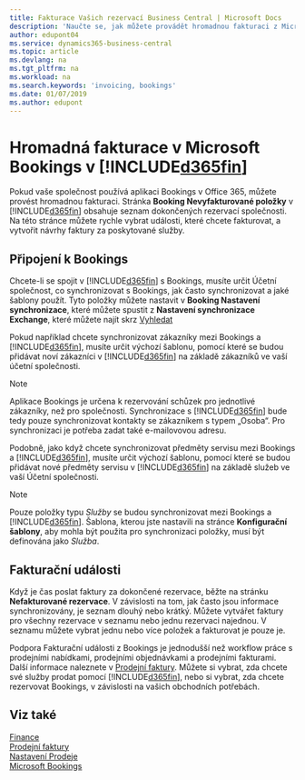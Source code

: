 ```yaml
---
title: Fakturace Vašich rezervací Business Central | Microsoft Docs
description: 'Naučte se, jak můžete provádět hromadnou fakturaci z Microsoft Bookings v Business Central'
author: edupont04
ms.service: dynamics365-business-central
ms.topic: article
ms.devlang: na
ms.tgt_pltfrm: na
ms.workload: na
ms.search.keywords: 'invoicing, bookings'
ms.date: 01/07/2019
ms.author: edupont
---
```

# <a name="bulk-invoicing-for-microsoft-bookings-in-included365finincludesd365fin_mdmd"></a>Hromadná fakturace v Microsoft Bookings v  [!INCLUDE[d365fin](includes/d365fin_md.md)]
Pokud vaše společnost používá aplikaci Bookings v Office 365, můžete provést hromadnou fakturaci. Stránka **Booking Nevyfakturované položky** v [!INCLUDE[d365fin](includes/d365fin_md.md)] obsahuje seznam dokončených rezervací společnosti. Na této stránce můžete rychle vybrat události, které chcete fakturovat, a vytvořit návrhy faktury za poskytované služby.  

## <a name="connect-to-bookings"></a>Připojení k Bookings
Chcete-li se spojit v [!INCLUDE[d365fin](includes/d365fin_md.md)] s Bookings, musíte určit Účetní společnost, co synchronizovat s Bookings, jak často synchronizovat a jaké šablony použít. Tyto položky můžete nastavit v **Booking Nastavení  synchronizace**, které můžete spustit z **Nastavení synchronizace  Exchange**, které můžete najít skrz [Vyhledat](ui-search.md)  

Pokud například chcete synchronizovat zákazníky mezi Bookings a [!INCLUDE[d365fin](includes/d365fin_md.md)], musíte určit výchozí šablonu, pomocí které se budou přidávat noví zákazníci v [!INCLUDE[d365fin](includes/d365fin_md.md)] na základě zákazníků ve vaší účetní společnosti.  

> [!NOTE]
> Aplikace Bookings je určena k rezervování schůzek pro jednotlivé zákazníky, než pro společnosti. Synchronizace s [!INCLUDE[d365fin](includes/d365fin_md.md)] bude tedy pouze synchronizovat kontakty se zákazníkem s typem „Osoba“. Pro synchronizaci je potřeba zadat také e-mailovovou adresu.  

Podobně, jako když chcete synchronizovat předměty servisu mezi Bookings a [!INCLUDE[d365fin](includes/d365fin_md.md)], musíte určit výchozí šablonu, pomocí které se budou přidávat nové předměty servisu v [!INCLUDE[d365fin](includes/d365fin_md.md)] na základě služeb ve vaší Účetní společnosti.  

> [!NOTE]
> Pouze položky typu *Služby* se budou synchronizovat mezi Bookings a [!INCLUDE[d365fin](includes/d365fin_md.md)]. Šablona, kterou jste nastavili na stránce **Konfigurační šablony**, aby mohla být použita pro synchronizaci položky, musí být definována jako *Služba*.

## <a name="invoice-appointments"></a>Fakturační události
Když je čas poslat faktury za dokončené rezervace, běžte na stránku **Nefakturované rezervace**. V závislosti na tom, jak často jsou informace synchronizovány, je seznam dlouhý nebo krátký. Můžete vytvářet faktury pro všechny rezervace v seznamu nebo jednu rezervaci najednou. V seznamu můžete vybrat jednu nebo více položek a fakturovat je pouze je.  

Podpora Fakturační události z Bookings je jednodušší než workflow práce s prodejními nabídkami, prodejními objednávkami a prodejními fakturami. Další informace naleznete v [Prodejní faktury](sales-how-invoice-sales.md). Můžete si vybrat, zda chcete své služby prodat pomocí [!INCLUDE[d365fin](includes/d365fin_md.md)], nebo si vybrat, zda chcete rezervovat Bookings, v závislosti na vašich obchodních potřebách.  

## <a name="see-also"></a>Viz také
[Finance](finance.md)  
[Prodejní faktury](sales-how-invoice-sales.md)  
[Nastavení Prodeje](sales-setup-sales.md)  
[Microsoft Bookings](https://products.office.com/en-us/business/scheduling-and-booking-app)  
